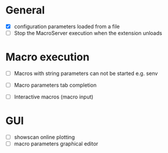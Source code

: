 # General

- [x] configuration parameters loaded from a file
- [ ] Stop the MacroServer execution when the extension unloads

# Macro execution

- [ ] Macros with string parameters can not be started e.g. senv
- [ ] Macro parameters tab completion
- [ ] Interactive macros (macro input)


# GUI

- [ ] showscan online plotting
- [ ] macro parameters graphical editor
